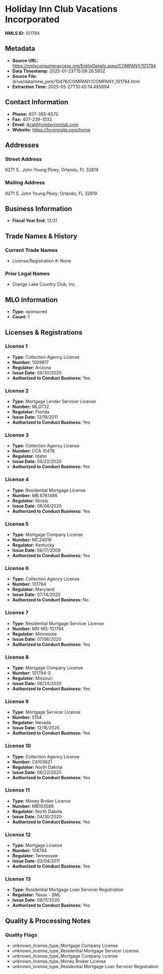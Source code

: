 # Holiday Inn Club Vacations Incorporated

**NMLS ID:** 101794

## Metadata
- **Source URL:** https://nmlsconsumeraccess.org/EntityDetails.aspx/COMPANY/101794
- **Data Timestamp:** 2025-01-23T15:09:26.593Z
- **Source File:** drive/data/new_york/10476/COMPANY/COMPANY_101794.html
- **Extraction Time:** 2025-05-27T10:45:14.485694

## Contact Information
- **Phone:** 407-395-6570
- **Fax:** 407-239-1032
- **Email:** jkral@holidayinnclub.com
- **Website:** https://hcvinnsite.com/home

## Addresses
### Street Address
9271 S.. John Young Pkwy; Orlando, FL 32819

### Mailing Address
9271 S. John Young Pkwy; Orlando, FL 32819

## Business Information
- **Fiscal Year End:** 12/31

## Trade Names & History
### Current Trade Names
- License/Registration #: None

### Prior Legal Names
- Orange Lake Country Club, Inc.

## MLO Information
- **Type:** sponsored
- **Count:** 1

## Licenses & Registrations

### License 1
- **Type:** Collection Agency License
- **Number:** 1009817
- **Regulator:** Arizona
- **Issue Date:** 06/30/2020
- **Authorized to Conduct Business:** Yes

### License 2
- **Type:** Mortgage Lender Servicer License
- **Number:** MLD732
- **Regulator:** Florida
- **Issue Date:** 12/19/2011
- **Authorized to Conduct Business:** Yes

### License 3
- **Type:** Collection Agency License
- **Number:** CCA 10476
- **Regulator:** Idaho
- **Issue Date:** 06/22/2020
- **Authorized to Conduct Business:** Yes

### License 4
- **Type:** Residential Mortgage License
- **Number:** MB.6761486
- **Regulator:** Illinois
- **Issue Date:** 06/06/2020
- **Authorized to Conduct Business:** Yes

### License 5
- **Type:** Mortgage Company License
- **Number:** MC24019
- **Regulator:** Kentucky
- **Issue Date:** 06/17/2009
- **Authorized to Conduct Business:** Yes

### License 6
- **Type:** Collection Agency License
- **Number:** 101794
- **Regulator:** Maryland
- **Issue Date:** 07/14/2020
- **Authorized to Conduct Business:** No

### License 7
- **Type:** Residential Mortgage Servicer License
- **Number:** MN-MS-101794
- **Regulator:** Minnesota
- **Issue Date:** 07/06/2020
- **Authorized to Conduct Business:** Yes

### License 8
- **Type:** Mortgage Company License
- **Number:** 101794-S
- **Regulator:** Missouri
- **Issue Date:** 06/24/2020
- **Authorized to Conduct Business:** Yes

### License 9
- **Type:** Mortgage Servicer License
- **Number:** 5154
- **Regulator:** Nevada
- **Issue Date:** 12/16/2020
- **Authorized to Conduct Business:** Yes

### License 10
- **Type:** Collection Agency License
- **Number:** CA103621
- **Regulator:** North Dakota
- **Issue Date:** 06/22/2020
- **Authorized to Conduct Business:** Yes

### License 11
- **Type:** Money Broker License
- **Number:** MB103598
- **Regulator:** North Dakota
- **Issue Date:** 04/30/2020
- **Authorized to Conduct Business:** Yes

### License 12
- **Type:** Mortgage License
- **Number:** 108744
- **Regulator:** Tennessee
- **Issue Date:** 02/04/2011
- **Authorized to Conduct Business:** Yes

### License 13
- **Type:** Residential Mortgage Loan Servicer Registration
- **Regulator:** Texas - SML
- **Issue Date:** 06/11/2020
- **Authorized to Conduct Business:** Yes

## Quality & Processing Notes
### Quality Flags
- unknown_license_type_Mortgage Company License
- unknown_license_type_Residential Mortgage Servicer License
- unknown_license_type_Mortgage Company License
- unknown_license_type_Money Broker License
- unknown_license_type_Residential Mortgage Loan Servicer Registration
